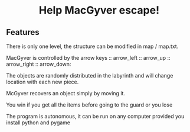  <h1 align="center">Help MacGyver escape!</h1>

## Features

There is only one level, the structure can be modified in map / map.txt.

MacGyver is controlled by the arrow keys :: arrow_left :: arrow_up :: arrow_right :: arrow_down:

The objects are randomly distributed in the labyrinth and will change location with each new piece.

McGyver recovers an object simply by moving it.

You win if you get all the items before going to the guard or you lose

The program is autonomous, it can be run on any computer provided you install python and pygame